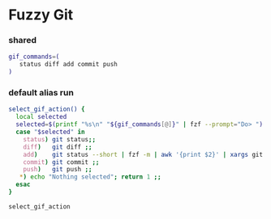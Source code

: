 # Fuzzy Git

### shared
```sh
gif_commands=(
   status diff add commit push
)
```

### default alias run
```sh evaluate
select_gif_action() {
  local selected
  selected=$(printf "%s\n" "${gif_commands[@]}" | fzf --prompt="Do> ")
  case "$selected" in
    status) git status;;
    diff)   git diff ;;
    add)    git status --short | fzf -m | awk '{print $2}' | xargs git add ;;
    commit) git commit ;;
    push)   git push ;;
   *) echo "Nothing selected"; return 1 ;;
  esac
}

select_gif_action
```
